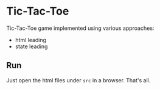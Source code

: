 # Tic-Tac-Toe

Tic-Tac-Toe game implemented using various approaches:

 - html leading
 - state leading

## Run

Just open the html files under `src` in a browser. That's all.
